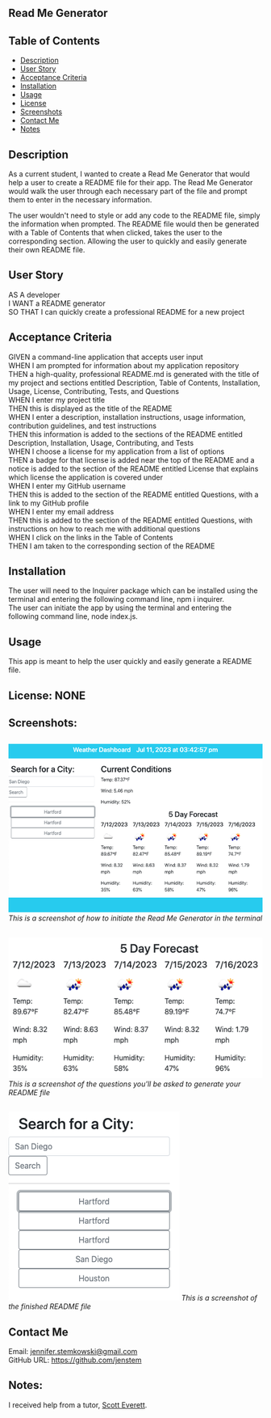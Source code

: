 ## Read Me Generator

## Table of Contents
+ [Description](#description)
+ [User Story](#userstory)
+ [Acceptance Criteria](#acceptance)
+ [Installation](#installation)
+ [Usage](#usage)
+ [License](#license)
+ [Screenshots](#screenshots)
+ [Contact Me](#contact)
+ [Notes](#notes)
##

<a id='description'></a>
## Description

As a current student, I wanted to create a Read Me Generator that would help a user to create a README file for their app.  The Read Me Generator would walk the user through each necessary part of the file and prompt them to enter in the necessary information.

The user wouldn't need to style or add any code to the README file, simply the information when prompted.  The README file would then be generated with a Table of Contents that when clicked, takes the user to the corresponding section.  Allowing the user to quickly and easily generate their own README file.
##

<a id='userstory'></a>
## User Story

AS A developer\
I WANT a README generator\
SO THAT I can quickly create a professional README for a new project
##

<a id='acceptance'></a>
## Acceptance Criteria

GIVEN a command-line application that accepts user input\
WHEN I am prompted for information about my application repository\
THEN a high-quality, professional README.md is generated with the title of my project and sections entitled Description, Table of Contents, Installation, Usage, License, Contributing, Tests, and Questions\
WHEN I enter my project title\
THEN this is displayed as the title of the README\
WHEN I enter a description, installation instructions, usage information, contribution guidelines, and test instructions\
THEN this information is added to the sections of the README entitled Description, Installation, Usage, Contributing, and Tests\
WHEN I choose a license for my application from a list of options\
THEN a badge for that license is added near the top of the README and a notice is added to the section of the README entitled License that explains which license the application is covered under\
WHEN I enter my GitHub username\
THEN this is added to the section of the README entitled Questions, with a link to my GitHub profile\
WHEN I enter my email address\
THEN this is added to the section of the README entitled Questions, with instructions on how to reach me with additional questions\
WHEN I click on the links in the Table of Contents\
THEN I am taken to the corresponding section of the README
##

<a id='installation'></a>
## Installation
The user will need to the Inquirer package which can be installed using the terminal and entering the following command line, npm i inquirer.  <br>
The user can initiate the app by using the terminal and entering the following command line, node index.js.
##

<a id='usage'></a>
## Usage
This app is meant to help the user quickly and easily generate a README file.
##

<a id='license'></a>
## License:  NONE
##

<a id='screenshots'></a>
## Screenshots:
##

![](https://github.com/jenstem/weather-dashboard/blob/main/assets/weather.png)
*This is a screenshot of how to initiate the Read Me Generator in the terminal*
##

![](https://github.com/jenstem/weather-dashboard/blob/main/assets/fiveday.png)
*This is a screenshot of the questions you'll be asked to generate your README file*
##

![](https://github.com/jenstem/weather-dashboard/blob/main/assets/search.png)
*This is a screenshot of the finished README file*
##

<a id='contact'></a>
## Contact Me
Email:  jennifer.stemkowski@gmail.com <br>
GitHub URL:  https://github.com/jenstem

##
<a id='notes'></a>
## Notes:

I received help from a tutor, [Scott Everett](https://calendly.com/fsf-tutor-team/scott-everett?month=2023-06).